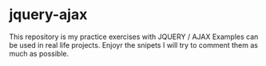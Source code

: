 # jquery-ajax

This repository is my practice exercises with JQUERY / AJAX 
Examples can be used in real life projects.
Enjoyr the snipets
I will try to comment them as much as possible.
